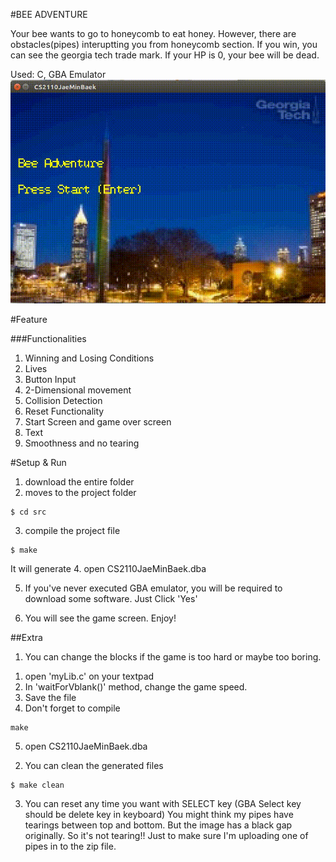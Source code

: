 #BEE ADVENTURE 

Your bee wants to go to honeycomb to eat honey. 
However, there are obstacles(pipes) interuptting you from honeycomb section. 
If you win, you can see the georgia tech trade mark. 
If your HP is 0, your bee will be dead. 

Used: C, GBA Emulator
![alt tag](img/movie.gif)

#Feature

###Functionalities
1. Winning and Losing Conditions
2. Lives
3. Button Input
4. 2-Dimensional movement
5. Collision Detection
6. Reset Functionality
7. Start Screen and game over screen
8. Text
9. Smoothness and no tearing

#Setup & Run
1. download the entire folder
2. moves to the project folder
```
$ cd src
```
3. compile the project file
```
$ make 
```
It will generate 
4. open CS2110JaeMinBaek.dba 

5. If you've never executed GBA emulator, you will be required to download some software. Just Click 'Yes'

6. You will see the game screen. Enjoy! 

##Extra
1. You can change the blocks if the game is too hard or maybe too boring. 
  1) open 'myLib.c' on your textpad
  2) In 'waitForVblank()' method, change the game speed. 
  3) Save the file
  4) Don't forget to compile 
  ```
  make
  ```
  5) open CS2110JaeMinBaek.dba 

2. You can clean the generated files 
```
$ make clean
```

3. You can reset any time you want with SELECT key (GBA Select key should be delete key in keyboard) You might think my pipes have tearings between top and bottom. But the image has a black gap originally. So it's not tearing!! Just to make sure I'm uploading one of pipes in to the zip file.




